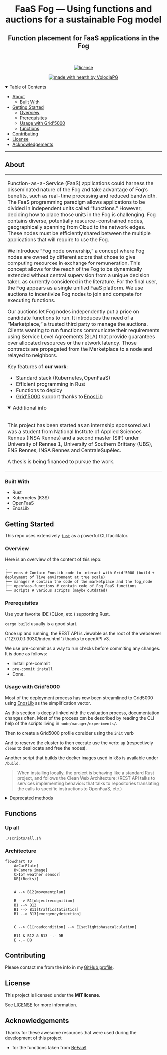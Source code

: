 
<!-- <h1 align="center">
  <a href="https://github.com/volodiapg/faas_fog">
    <img src="{{cookiecutter.repo_slug}}/docs/images/logo.svg" alt="Logo" width="125" height="125">
  </a>
</h1> -->

<div align="center">
  <h1>
    FaaS Fog — Using functions and auctions for a sustainable Fog model
  </h1>
  <h2>
  Function placement for FaaS applications in the Fog​
  </h2>
  <!-- <br />
  <br />
  <a href="">Report a Bug</a>
  ·
  <a href="">Request a Feature</a>
  .
  <a href="">Ask a Question</a> -->
</div>

<div align="center">
<br />

[![license](https://img.shields.io/badge/License-MIT-success?style=flat-square)](LICENSE)

[![made with hearth by VolodiaPG](https://img.shields.io/badge/Made%20with%20%E2%99%A5%20by-VolodiaPG-%23ff0000?style=flat-square)](https://github.com/volodiapg)

</div>

<details open="open">
<summary>Table of Contents</summary>

- [About](#about)
  - [Built With](#built-with)
- [Getting Started](#getting-started)
  - [Overview](#overview)
  - [Prerequisites](#prerequisites)
  - [Usage with Grid'5000](#usage-with-grid5000)
  - [functions](#functions)
- [Contributing](#contributing)
- [License](#license)
- [Acknowledgements](#acknowledgements)

</details>

---

## About

<table>
<tr>
<td>

Function-as-a-Service (FaaS) applications could harness the disseminated nature of the Fog and take advantage of Fog’s benefits, such as real-time processing and reduced bandwidth. The FaaS programming paradigm allows applications to be divided in independent units called “functions.” However, deciding how to place those units in the Fog is challenging. Fog contains diverse, potentially resource-constrained nodes, geographically spanning from Cloud to the network edges. These nodes must be efficiently shared between the multiple applications that will require to use the Fog.

We introduce “Fog node ownership,” a concept where Fog nodes are owned by different actors that chose to give computing resources in exchange for remuneration. This concept allows for the reach of the Fog to be dynamically extended without central supervision from a unique decision taker, as currently considered in the literature. For the final user, the Fog appears as a single unified FaaS platform. We use auctions to incentivize Fog nodes to join and compete for executing functions.


Our auctions let Fog nodes independently put a price on candidate functions to run. It introduces the need of a “Marketplace,” a trusted third party to manage the auctions. Clients wanting to run functions communicate their requirements using Service Level Agreements (SLA) that provide guarantees over allocated resources or the network latency. Those contracts are propagated from the Marketplace to a node and relayed to neighbors.

Key features of **our work**:

- Standard stack (Kubernetes, OpenFaaS)
- Efficient programming in Rust
- Functions to deploy
- [Grid'5000](https://www.grid5000.fr/w/Grid5000:Home) support thanks to [EnosLib](https://discovery.gitlabpages.inria.fr/enoslib/)

<details open>
<summary>Additional info</summary>
<br>

This project has been started as an internship sponsored as I was a student from National Institute of Applied Sciences Rennes (INSA Rennes) and a second master (SIF) under University of Rennes 1, University of Southern Brittany (UBS), ENS Rennes, INSA Rennes and CentraleSupélec.

A thesis is being financed to pursue the work.

</details>

</td>
</tr>
</table>

### Built With

- Rust
- Kubernetes (K3S)
- OpenFaaS
- EnosLib

## Getting Started

This repo uses extensively [`just`](https://github.com/casey/just) as a powerful CLI facilitator.

### Overview

Here is an overview of the content of this repo:

```shell
.
├── enos # Contain EnosLib code to interact with Grid'5000 (build + deployment of live environment at true scale)
├── manager # contain the code of the marketplace and the fog_node
├── openfaas-functions # contain code of Fog FaaS functions
└── scripts # various scripts (maybe outdated)
```

### Prerequisites

Use your favorite IDE (CLion, etc.) supporting Rust.

`cargo build` usually is a good start.

Once up and running, the REST API is viewable as the root of the webserver ("127.0.0.1:3030/index.html") thanks to openAPI v3.

We use pre-commit as a way to run checks before commiting any changes. It is done as follows:
- Install pre-commit
- `pre-commit install`
- Done.

### Usage with Grid'5000

Most of the deployment process has now been streamlined to Grid5000 using [EnosLib](https://gitlab.inria.fr/discovery/enoslib) as the simplification vector.

As this section is deeply linked with the evaluation process, documentation changes often. Most of the process can be described by reading the CLI help of the scripts living in `node/manager/experiments/`.

Then to create a Grid5000 profile consider using the `init` verb

And to reserve the cluster to then execute use the verb: `up` (respectively `clean` to deallocate and free the nodes).

Another script that builds the docker images used in k8s is available under `/build`.

> When installing locally, the project is behaving like a standard Rust project, and follows the Clean Web Architecture: (REST API talks to services implementing behaviors that talks to repositories translating the calls to specific instructions to OpenFaaS, etc.)

<details>
<summary>Deprecated methods</summary>
<br>

### Install Locally (with multipass) (deprecated)

#### Requirements

- Arkade `curl -SLsf https://get.arkade.dev/ | sudo sh`
- Docker
- Helm `curl https://raw.githubusercontent.com/helm/helm/main/scripts/get-helm-3 | bash`
- K3sup `curl -sLS https://get.k3sup.dev | sh`
- Kubectl
- Multipass `sudo snap install multipass`

#### Installation

Installs K3s
```sh
PUBLIC_SSH_KEY_PATH=$HOME/.ssh/id_ed25519.pub PRIVATE_SSH_KEY_PATH=$HOME/.ssh/id_ed25519 ./scripts/minimal-k3s-multipass-bootstrap.sh
```

To move the kubeconfig file to the local computer config using `kubctl`:
```sh
cp kubeconfig ~/.kube/config
```

> Careful if you have multiple instances running on the same computer

Installs openfaas on the cluster
```sh
arkade install openfaas
```

Install redis on the cluster, backed by longhorn-class storage (you may have to wait a bit to apply redis after the creation of the longhorn storage-class)
```sh
./scripts/longhorn.sh
kubectl apply -f redis
```

#### Removal
This is the *__nuke__* option, __finer grained could be better if you have other VMs running__
```sh
multipass delete --all --purge
```

### Install on Grid'5000 (interactive) (deprecated)

#### Connection

`$USER` represents your grid'5000 account name
```sh
ssh $USER@access.grid5000.fr
ssh rennes
```

#### Installation

Get an interactive machine for an hour:
```sh
oarsub "sleep infinity" | bash
echo $OAR_JOB_ID
oarsub -C $OAR_JOB_ID
```

Enable the use of `sudo` for the rest of the session
```sh
sudo-g5k
```

Install all the good stuff
```sh
curl -sLS https://get.k3sup.dev | sh
sudo cp k3sup /usr/local/bin/k3sup
export context="k3s-cluster"
k3sup install --context $context --user $(whoami) --local
export KUBECONFIG=/home/$(whoami)/kubeconfig
kubectl config set-context $context
kubectl get node -o wide

curl -SLsf https://get.arkade.dev/ | sudo sh
sudo mv /home/voparolguarino/.arkade/bin/faas-cli /usr/local/bin/
curl https://raw.githubusercontent.com/helm/helm/main/scripts/get-helm-3 | bash
arkade get faas-cli
#arkade install openfaas
curl -sSL https://cli.openfaas.com | sudo -E sh

# mv ~/kubeconfig ~/.kube/kubeconfig
# export KUBECONFIG=~/.kube/kubeconfig

# curl -SLS https://raw.githubusercontent.com/VolodiaPG/faas_fog/main/longhorn.sh | bash
# svn export https://github.com/volodiapg/faas_fog/trunk/redis redis
# kubectl apply -f redis
```

#### Removal

Killing the provisioned computing space is done via the CLI-frontend
```sh
oardel $OAR_JOB_ID
```

#### One-liner install

```sh
curl -SLS https://raw.githubusercontent.com/VolodiaPG/faas_fog/stub-backends/scripts/grid5000.sh | bash
```

</details>

## Functions

### Up all
```sh
./scripts/all.sh
```
### Architecture

```mermaid
flowchart TD
    A>CarPlate]
    B>Camera image]
    C>IoT weather sensor]
    DB[(Redis)]


    A --> B12[movementplan]

    B --> B1[objectrecognition]
    B1 --> B12
    B1 --> B11[trafficstatistics]
    B1 --> B13[emergencydetection]


    C --> C1[roadcondition] --> E[setlightphasecalculation]

    B11 & B12 & B13 -.- DB
    E -.- DB
```

## Contributing

Please contact me from the info in my [GitHub profile](https://github.com/volodiapg).

## License

This project is licensed under the **MIT license**.

See [LICENSE](LICENSE) for more information.

## Acknowledgements

Thanks for these awesome resources that were used during the development of this project

- for the functions taken from [BeFaaS](https://github.com/Be-FaaS/BeFaaS-framework)

